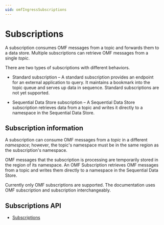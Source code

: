 ```yaml
---
uid: omfIngressSubscriptions
---
```


# Subscriptions 

A subscription consumes OMF messages from a topic and forwards them to a data store. Multiple subscriptions can retrieve OMF messages from a single *topic*.

There are two types of subscriptions with different behaviors.

- Standard subscription – A standard subscription provides an endpoint for an external application to query. It maintains a bookmark into the topic queue and serves up data in sequence. Standard
subscriptions are not yet supported.

- Sequential Data Store subscription – A Sequential Data Store subscription retrieves data from a topic and writes it directly to a namespace in the Sequential Data Store.

## Subscription information 

A subscription can consume OMF messages from a *topic* in a different *namespace*; however, the topic's namespace must be in the same region as the subscription's namespace.

OMF messages that the subscription is processing are temporarily stored in the region of its namespace.
An OMF Subscription retrieves OMF messages from a topic and writes them directly to a namespace in the Sequential Data Store. 

Currently only OMF subscriptions are supported. The documentation uses OMF subscription and subscription interchangeably.

## Subscriptions API

- [Subscriptions](xref:omf-ingress-subscriptions)
